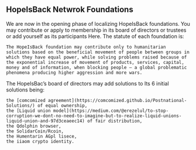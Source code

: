 ## HopeIsBack Netwrok Foundations

We are now in the opening phase of localizing HopeIsBack foundations. You may contribute or apply to membership in its board of directors or trustees or add yourself as its participants Here. The statute of each foundation is:

    The HopeIsBack foundation may contribute only to humanitarian solutions based on the beneficial movement of people between groups in which they have equal power, while solving problems raised because of the exponential increase of movement of products, services, capital, money and of information, when blocking people — a global problematic phenomena producing higher aggression and more wars.

The HopeIsBac’s board of directors may add solutions to Its 6 initial solutions being:

    the [comcomized agreement](https://comcomized.github.io/Postnational-Solutions/) of equal ownership,
    the [Liquid union model](https://medium.com/@erezelul/to-stop-corruption-we-dont-no-need-to-imagine-but-to-realize-liquid-unions-liquid-union-and-97d3ceaeec14) of fair distribution,
    the Qdolphin browser,
    the SolidarCoin/Rcoin,
    the Humentarin AGpl lisece,
    the iiaom crypto identity.
